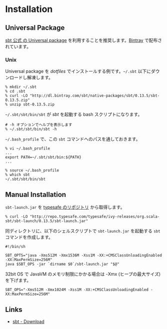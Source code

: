 # Installation

## Universal Package

[sbt 公式 の Universal package](https://bintray.com/sbt/native-packages/sbt/view) を利用することを推奨します。[Bintray](https://bintray.com) で配布されています。

### Unix

Universal package を _dotfiles_ でインストールする例です。`~/.sbt` 以下にダウンロードし解凍します。

    % mkdir ~/.sbt
    % cd .sbt
    % curl -LO "http://dl.bintray.com/sbt/native-packages/sbt/0.13.5/sbt-0.13.5.zip"
    % unzip sbt-0.13.5.zip

`~/.sbt/sbt/bin/sbt` が _sbt_ を起動する bash スクリプトになります。

    # -h オプションでヘルプを表示します
    % ~/.sbt/sbt/bin/sbt -h

`~/.bash_profile` で、この `sbt` コマンドへのパスを通しておきます。

    % vi ~/.bash_profile
    ...
    export PATH=~/.sbt/sbt/bin:${PATH}
    ...

    % source ~/.bash_profile
    % which sbt
    ~/.sbt/sbt/bin/sbt


## Manual Installation

`sbt-launch.jar` を [typesafe のリポジトリ](http://repo.typesafe.com/typesafe/ivy-releases/org.scala-sbt/sbt-launch/) から取得します。

    % curl -LO "http://repo.typesafe.com/typesafe/ivy-releases/org.scala-sbt/sbt-launch/0.13.5/sbt-launch.jar"

同ディレクトリに、以下のシェルスクリプトで `sbt-launch.jar` を起動する `sbt` コマンドを作成します。

    #!/bin/sh

    SBT_OPTS="java -Xms512M -Xmx1536M -Xss1M -XX:+CMSClassUnloadingEnabled -XX:MaxPermSize=256M"
    java $SBT_OPS -jar `dirname $0`/sbt-launch.jar "$@"

32bit OS で JavaVM のメモリ制限にかかる場合は -Xmx (ヒープの最大サイズ) を下げます。

    SBT_OPS="-Xms512M -Xmx1024M -Xss1M -XX:+CMSClassUnloadingEnabled -XX:MaxPermSize=256M"

## Links

* [sbt - Download](http://www.scala-sbt.org/download.html)
